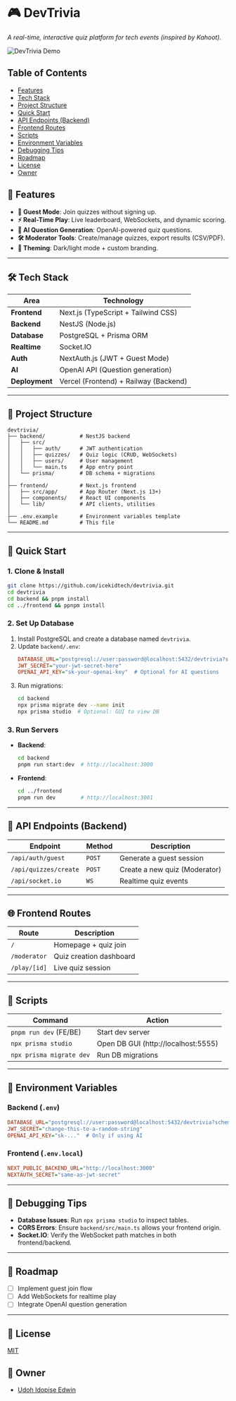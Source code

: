 # 🎮 DevTrivia  
*A real-time, interactive quiz platform for tech events (inspired by Kahoot).*  

![DevTrivia Demo](https://via.placeholder.com/800x400?text=DevTrivia+Demo+GIF+Here)  

## Table of Contents

- [Features](#features)
- [Tech Stack](#tech-stack)
- [Project Structure](#project-structure)
- [Quick Start](#quick-start)
- [API Endpoints (Backend)](#api-endpoints-backend)
- [Frontend Routes](#frontend-routes)
- [Scripts](#scripts)
- [Environment Variables](#environment-variables)
- [Debugging Tips](#debugging-tips)
- [Roadmap](#roadmap)
- [License](#license)
- [Owner](#owner)

## 🌟 Features  
- **🎯 Guest Mode**: Join quizzes without signing up.  
- **⚡ Real-Time Play**: Live leaderboard, WebSockets, and dynamic scoring.  
- **🤖 AI Question Generation**: OpenAI-powered quiz questions.  
- **🛠️ Moderator Tools**: Create/manage quizzes, export results (CSV/PDF).  
- **🎨 Theming**: Dark/light mode + custom branding.  

---

## 🛠 Tech Stack  
| **Area**       | **Technology**                              |  
|----------------|--------------------------------------------|  
| **Frontend**   | Next.js (TypeScript + Tailwind CSS)        |  
| **Backend**    | NestJS (Node.js)                           |  
| **Database**   | PostgreSQL + Prisma ORM                    |  
| **Realtime**   | Socket.IO                                  |  
| **Auth**       | NextAuth.js (JWT + Guest Mode)             |  
| **AI**         | OpenAI API (Question generation)           |  
| **Deployment** | Vercel (Frontend) + Railway (Backend)      |  

---

## 📂 Project Structure  
```plaintext
devtrivia/
├── backend/           # NestJS backend
│   ├── src/          
│   │   ├── auth/      # JWT authentication  
│   │   ├── quizzes/   # Quiz logic (CRUD, WebSockets)  
│   │   ├── users/     # User management  
│   │   └── main.ts    # App entry point  
│   └── prisma/        # DB schema + migrations  
│
├── frontend/          # Next.js frontend  
│   ├── src/app/       # App Router (Next.js 13+)  
│   ├── components/    # React UI components  
│   └── lib/           # API clients, utilities  
│
├── .env.example       # Environment variables template  
└── README.md          # This file  
```

---

## 🚀 Quick Start  
### 1. Clone & Install  
```bash
git clone https://github.com/icekidtech/devtrivia.git
cd devtrivia
cd backend && pnpm install
cd ../frontend && ppnpm install
```

### 2. Set Up Database  
1. Install PostgreSQL and create a database named `devtrivia`.  
2. Update `backend/.env`:  
   ```ini
   DATABASE_URL="postgresql://user:password@localhost:5432/devtrivia?schema=public"
   JWT_SECRET="your-jwt-secret-here"
   OPENAI_API_KEY="sk-your-openai-key"  # Optional for AI questions
   ```
3. Run migrations:  
   ```bash
   cd backend
   npx prisma migrate dev --name init
   npx prisma studio  # Optional: GUI to view DB
   ```

### 3. Run Servers  
- **Backend**:  
  ```bash
  cd backend
  pnpm run start:dev  # http://localhost:3000
  ```
- **Frontend**:  
  ```bash
  cd ../frontend
  pnpm run dev        # http://localhost:3001
  ```

---

## 🔌 API Endpoints (Backend)  
| **Endpoint**          | **Method** | **Description**                |  
|-----------------------|-----------|--------------------------------|  
| `/api/auth/guest`     | `POST`    | Generate a guest session       |  
| `/api/quizzes/create` | `POST`    | Create a new quiz (Moderator)  |  
| `/api/socket.io`      | `WS`      | Realtime quiz events           |  

---

## 🌐 Frontend Routes  
| **Route**       | **Description**                |  
|----------------|--------------------------------|  
| `/`            | Homepage + quiz join           |  
| `/moderator`   | Quiz creation dashboard        |  
| `/play/[id]`   | Live quiz session              |  

---

## 🔧 Scripts  
| **Command**               | **Action**                          |  
|--------------------------|------------------------------------|  
| `pnpm run dev` (FE/BE)   | Start dev server                   |  
| `npx prisma studio`      | Open DB GUI (http://localhost:5555)|  
| `npx prisma migrate dev` | Run DB migrations                  |  

---

## 📜 Environment Variables  
### Backend (`.env`)  
```ini
DATABASE_URL="postgresql://user:password@localhost:5432/devtrivia?schema=public"
JWT_SECRET="change-this-to-a-random-string"
OPENAI_API_KEY="sk-..."  # Only if using AI
```

### Frontend (`.env.local`)  
```ini
NEXT_PUBLIC_BACKEND_URL="http://localhost:3000"
NEXTAUTH_SECRET="same-as-jwt-secret"
```

---

## 🐛 Debugging Tips  
- **Database Issues**: Run `npx prisma studio` to inspect tables.  
- **CORS Errors**: Ensure `backend/src/main.ts` allows your frontend origin.  
- **Socket.IO**: Verify the WebSocket path matches in both frontend/backend.  

---

## 📅 Roadmap  
- [ ] Implement guest join flow  
- [ ] Add WebSockets for realtime play  
- [ ] Integrate OpenAI question generation  

---

## 📜 License  
[MIT](#license)  

## 🙌 Owner  
- [Udoh Idopise Edwin](https://github.com/icekidtech)
